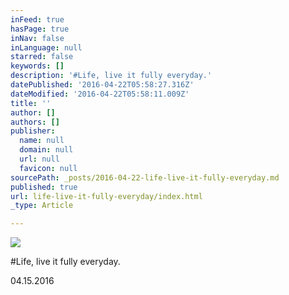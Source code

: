 ```yaml
---
inFeed: true
hasPage: true
inNav: false
inLanguage: null
starred: false
keywords: []
description: '#Life, live it fully everyday.'
datePublished: '2016-04-22T05:58:27.316Z'
dateModified: '2016-04-22T05:58:11.009Z'
title: ''
author: []
authors: []
publisher:
  name: null
  domain: null
  url: null
  favicon: null
sourcePath: _posts/2016-04-22-life-live-it-fully-everyday.md
published: true
url: life-live-it-fully-everyday/index.html
_type: Article

---
```

![](https://the-grid-user-content.s3-us-west-2.amazonaws.com/5822806c-2289-4990-a20c-cf892cb135de.jpg)

\#Life, live it fully everyday.

04.15.2016